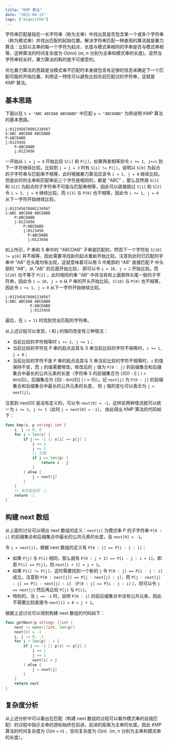 ```yaml
---
title: "KMP 算法"
date: "2021-04-13"
tags: ["algorithm"]
---
```


字符串匹配是指在一长字符串（称为主串）中找出其是否包含某一个或多个字符串（称为模式串）并找出匹配的起始位置。解决字符串匹配一种直观的算法就是暴力算法：比较以主串的每一个字符为起点、长度与模式串相同的字串是否与模式串相等，这种算法的时间复杂度为 $O(mn)$ (m, n 分别为主串和模式串的长度)。显然当字符串较长时，暴力算法的耗时是不可接受的。

<!-- excerpt -->

优化暴力算法的思路是当模式串不匹配时本身就包含有足够的信息来确定下一个匹配可能的开始位置，利用这一特性可以避免比较先前匹配过的字符串，这就是 KMP 算法。

## 基本思路

下面以在 `S = "ABC ABCDAB ABCDABD"` 中匹配 `p = "ABCDABD"` 为例说明 KMP 算法的基本思路。

```
i:012345678901234567
S:ABC ABCDAB ABCDABD
P:ABCDABD
j:0123456
    P:ABCDABD
    j:0123456
```

一开始从 `i = j = 0` 开始比较 `S[i]` 和 `P[j]`，如果两者相等则令 `i += 1, j+=1` 到下一字符继续比较。比较到 `i = j = 3` 时有 `S[i] != P[j]`，说明以 `S[0]` 为起点的子字符串与匹配串不相等，此时根据暴力算法应该令 `i = 1, j = 0` 继续比较。但是此时的主串和匹配串前三个字符是相同的，都是 "ABC" ，那么显然用 `S[1]` 和 `S[2]` 为起点的子字符串不可能与匹配串相等，因此可以直接跳过 `S[1]` 和 `S[2]` 令 `i = 3, j = 0` 继续比较。而 `S[3]` 与 `P[0]` 也不相等，因此令 `i += 1, j = 0` 从下一字符开始继续比较。

```
i:012345678901234567
S:ABC ABCDAB ABCDABD
    P:ABCDABD
    j:0123456
        P:ABCDABD
        j:0123456
          P:ABCDABD
          j:0123456
```

如上所示，P 串和 S 串中的 "ABCDAB" 子串是匹配的，然而下一个字符处 `S[10] != p[6]` 并不相等，因此需要寻找新的起点重新开始比较。注意到此时已匹配的字串中 “AB” 在头尾均有出现，这就意味着可以用 S 中尾部的 “AB” 直接匹配 P 中头部的 ”AB“，从 "AB" 的后面开始比较， 即可以令 `i = 10, j = 2` 开始比较。而 `S[10]` 也不等于 `P[2]` ，此时相同的串 "AB" 中并没有和上面那样头尾一致的子字符串，因此令 `i = 10, j = 0` 从 P 串的开头开始比较。`S[10]` 与 `P[0]` 也不相等，因此令 `i += 1, j = 0` 从下一字符开始继续比较。

```
i:012345678901234567
S:ABC ABCDAB ABCDABD
           P:ABCDABD
           j:0123456
```

最后，在 `i = 11` 时找到完全匹配的字符串。

从上述过程可以发现，i 和 j 的值的改变有三种情况：

-   当前比较的字符相等时 `i += 1, j += 1`；
-   当前比较的字符在 P 串的起点且其与 S 串当前比较的字符不相等时，`i += 1, j = 0`；
-   当前比较的字符不是 P 串的起点且其与 S 串当前比较的字符不相等时，`i` 的值保持不变，而 `j` 的值需要修改，修改后的 `j` 值为 `P[0 : j]` 的前缀集合和后缀集合中最长的公共元素的长度（字符串 S 的前缀集合为 $\{S[0:i]\mid i < len(S)\}$，后缀集合为 $\{S[i:len(S)] \mid i > 0\}$）。记 `next[j]` 为 `P[0 : j]` 的前缀集合和后缀集合中最长的公共元素的长度， 则 `j` 值的变化可以表示为 `j = next[j]`。

注意到 next[0] 是没有定义的，可以令 `next[0] = -1`，这样前两种情况就可以统一为 `i += 1, j += 1`（此时 `j = next[0] = -1`）。 由此得出 KMP 算法的代码如下：

```go
func kmp(s, p string) int {
	i, j := 0, 0
	for i < len(s) {
		if j == -1 || s[i] == p[j] {
			i += 1
			j += 1
			// 匹配
			if j == len(p) {
				return i - j
			}
		} else {
			j = next[j]
		}
	}
	// 未匹配返回 -1
	return -1
}
```

## 构建 next 数组

从上面的讨论可以得出 next 数组的定义：`next[i]` 为模式串 P 的子字符串 `P[0 : i]` 的前缀集合和后缀集合中最长的公共元素的长度，且 `next[0] = -1`。

令 `j = next[i]`，根据 next 数组的定义有 `P[0 : j] == P[i - j : i]`：

-   如果 `P[j]` 与 `P[i]` 相同，那么就有 `P[0 : j + 1] == P[i - j : i + 1]`，即若 `P[i] == P[j]`，则 `next[i + 1] = j + 1`。
-   如果 `P[i] != P[j]`，这时需要找到一个新的 `j` 令 `P[0 : j] == P[i - j : i]` 成立。注意到 `P[0 : next[j]] == P[j - next[j] : j]`，而 `P[j - next[j] : j] == P[i - next[j] : i]` （`P[0 : j] == P[i - j : i]` ），则可以令 `j == next[j]` 然后再比较 `P[j]` 与 `P[i]`。
-   特别的，当 `j == -1` 时，说明 `P[0 : i]` 的前后缀集合中没有公共元素，因此不需要比较直接令 `next[i] = 0 = j + 1`。

根据上述讨论可以得到构建 next 数组的代码如下：

```go
func getNext(p string) []int {
	next := make([]int, len(p))
	next[0] = -1
	i, j := 0, -1
	for i < len(p) - 1 {
		if j == -1 || p[i] == p[j] {
			i += 1
			j += 1
			next[i] = j
		} else {
			j = next[j]
		}
	}
	return next
}
```

## 复杂度分析

从上述分析中可以看出在匹配（构建 next 数组的过程可以看作模式串的自我匹配）的过程中指示主串的游标始终在前进，前进的距离为主串的长度。因此 KMP 算法的时间复杂度为 $O(m + n)$ ，空间复杂度为 $O(n)$（m, n 分别为主串和模式串的长度）。
